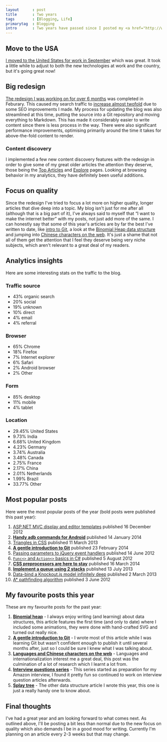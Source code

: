 ```yaml
---
layout      : post
title       : Two years
tags        : [Blogging, Life]
primarytag  : Blogging
intro       : Two years have passed since I posted my <a href="http://www.growingwiththeweb.com/2012/04/sass-syntactically-awesome-stylesheets.html">first article</a> on the blog. I wanted to look back and reflect on both blogging and life in the last year.
---
```


## Move to the USA

[I moved to the United States for work in September](http://www.growingwiththeweb.com/2013/08/coming-to-america.html) which was great. It took a little while to adjust to both the new technologies at work and the country, but it's going great now!



## Big redesign

[The redesign I was working on for over 6 months](http://www.growingwiththeweb.com/2014/02/redesign-3-from-blogger-to-github-pages.html) was completed in Feburary. This caused my search traffic to [increase almost twofold](https://plus.google.com/103459318088659120104/posts/Re1DVZNUA1N) due to some SEO improvements I made. My process for updating the blog was also streamlined at this time, putting the source into a Git repository and moving everything to Markdown. This has made it considerably easier to write content since there is less process in the way. There were also significant performance improvements, optimising primarily around the time it takes for above-the-fold content to render.

### Content discovery

I implemented a few new content discovery features with the redesign in order to give some of my great older articles the attention they deserve, those being the [Top Articles](http://www.growingwiththeweb.com/p/top-articles.html) and [Explore](http://www.growingwiththeweb.com/p/explore.html) pages. Looking at browsing behavior in my analytics, they have definitely been useful additions.



## Focus on quality

Since the redesign I've tried to focus a lot more on higher quality, longer articles that dive deep into a topic. My blog isn't just for me after all (although that is a big part of it), I've always said to myself that <q>I want to make the internet better</q> with my posts, not just add more of the same. I can honestly say that some of this year's articles are by far the best I've written to date, like [intro to Git](http://www.growingwiththeweb.com/2014/02/a-gentle-introduction-to-git.html), a look at the [Binomial Heap data structure](http://www.growingwiththeweb.com/2014/01/binomial-heap.html) and jumping into [Chinese characters on the web](http://www.growingwiththeweb.com/2014/03/languages-and-chinese-characters-on-the-web.html). It's just a shame that not all of them get the attention that I feel they deserve being very niche subjects, which aren't relevant to a great deal of my readers.



## Analytics insights

Here are some interesting stats on the traffic to the blog.

### Traffic source

- 43% organic search
- 20% social
- 19% unknown
- 10% direct
- 4% email
- 4% referral

### Browser

- 65% Chrome
- 18% Firefox
- 7% Internet explorer
- 6% Safari
- 2% Android browser
- 2% Other

### Form

- 85% desktop
- 11% mobile
- 4% tablet

### Location

- 29.45% United States
- 9.73% India
- 6.68% United Kingdom
- 4.23% Germany
- 3.74% Australia
- 3.48% Canada
- 2.75% France
- 2.17% China
- 2.01% Netherlands
- 1.99% Brazil
- 33.77% Other



## Most popular posts

Here were the most popular posts of the year (bold posts were published this past year):

1. [ASP.NET MVC display and editor templates](http://www.growingwiththeweb.com/2012/12/aspnet-mvc-display-and-editor-templates.html) published 16 December 2012
2. [**Handy adb commands for Android**](http://www.growingwiththeweb.com/2014/01/handy-adb-commands-for-android.html) published 14 January 2014
3. [Triangles in CSS](http://www.growingwiththeweb.com/2013/03/triangles-in-css.html) published 11 March 2013
4. [**A gentle introduction to Git**](http://www.growingwiththeweb.com/2014/02/a-gentle-introduction-to-git.html) published 23 February 2014
5. [Passing parameters to jQuery event handlers](http://www.growingwiththeweb.com/2012/06/passing-parameters-to-jquery-event.html) published 14 June 2012
6. [`Func<>` and `Action<>` basics in C#](http://www.growingwiththeweb.com/2012/08/func-and-action-basics-in-c.html) published 5 August 2012
7. [**CSS preprocessors are here to stay**](http://www.growingwiththeweb.com/2014/03/css-preprocessors-are-here-to-stay.html) published 16 March 2014
8. [**Implement a queue using 2 stacks**](http://www.growingwiththeweb.com/2013/07/algorithm-implement-queue-using-2-stacks.html) published 13 July 2013
9. [Data-bind a Knockout.js model infinitely deep](http://www.growingwiththeweb.com/2013/03/data-bind-knockoutjs-model-infinitely.html) published 2 March 2013
10. [A\* pathfinding algorithm](http://www.growingwiththeweb.com/2012/06/a-pathfinding-algorithm.html) published 3 June 2012



## My favourite posts this year

These are my favourite posts for the past year:

1. [**Binomial heap**](http://www.growingwiththeweb.com/2014/01/binomial-heap.html) - I always enjoy writing (and learning) about data structures, this article features the first time (and only to date) where I included some animations, they were done with hand-crafted SVG and turned out really nice.
2. [**A gentle introduction to Git**](http://www.growingwiththeweb.com/2014/02/a-gentle-introduction-to-git.html) - I wrote most of this article while I was learning Git but wasn't confident enough to publish it until several months after, just so I could be sure I knew what I was talking about.
3. [**Languages and Chinese characters on the web**](http://www.growingwiththeweb.com/2014/03/languages-and-chinese-characters-on-the-web.html) - Languages and internationalization interest me a great deal, this post was the culmination of a lot of research which I learnt a lot from.
4. [**Interview questions series**](http://www.growingwiththeweb.com/p/explore.html?t=Interview%20questions) - This series started as preparation for my Amazon interview, I found it pretty fun so continued to work on interview question articles afterwards.
5. [**Splay tree**](http://www.growingwiththeweb.com/2013/06/data-structure-splay-tree.html) - The other data structure article I wrote this year, this one is just a really handy one to know about.



## Final thoughts

I've had a great year and am looking forward to what comes next. As outlined above, I'll be posting a bit less than normal due to the new focus on quality which also demands I be in a good mood for writing. Currently I'm planning on an article every 2-3 weeks but that may change.
